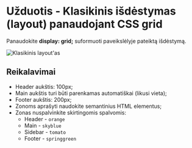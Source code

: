 # Užduotis - Klasikinis išdėstymas (layout) panaudojant CSS grid

Panaudokite **display: grid;** suformuoti paveikslėlyje pateiktą išdėstymą.

![Klasikinis layout'as](./classic-layout.svg)

## Reikalavimai

-   Header aukštis: 100px;
-   Main aukštis turi būti parenkamas automatiškai (likusi vieta);
-   Footer aukštis: 200px;
-   Zonoms aprašyti naudokite semantinius HTML elementus;
-   Zonas nuspalvinkite skirtingomis spalvomis:
    -   Header - `orange`
    -   Main - `skyblue`
    -   Sidebar - `tomato`
    -   Footer - `springgreen`
